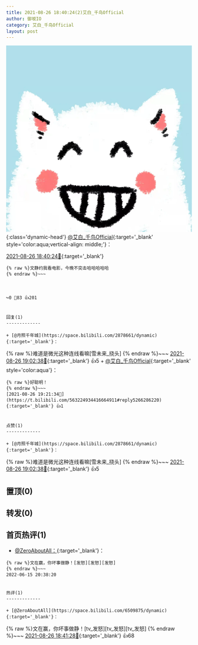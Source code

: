 ```yaml
---
title: 2021-08-26 18:40:24(2)艾白_千鸟Official
author: 御坂IO
category: 艾白_千鸟Official
layout: post
---
```


![img](/images/9ae8b9445fd0665cc014d9080156a45271be73c6.jpg){:class='dynamic-head'}
[@艾白_千鸟Official](https://space.bilibili.com/334537711/dynamic){:target='_blank' style='color:aqua;vertical-align: middle;'}：

[2021-08-26 18:40:24🔗](https://t.bilibili.com/563224934416664911){:target='_blank'}

~~~
{% raw %}文静约我看电影，今晚不突击哈哈哈哈哈
{% endraw %}~~~



↪️0 💬83 👍201


回复(1)
-------------

+ [@月照千年城](https://space.bilibili.com/2878661/dynamic){:target='_blank'}：
~~~
{% raw %}难道是微光这种连线看嘛[雪未来_挠头]
{% endraw %}~~~
[2021-08-26 19:02:38🔗](https://t.bilibili.com/563224934416664911#reply5266112042){:target='_blank'} 👍5
    + [@艾白_千鸟Official](https://space.bilibili.com/334537711/dynamic){:target='_blank' style='color:aqua'}：
~~~
{% raw %}好聪明！
{% endraw %}~~~
[2021-08-26 19:21:34🔗](https://t.bilibili.com/563224934416664911#reply5266286220){:target='_blank'} 👍1


点赞(1)
-------------

+ [@月照千年城](https://space.bilibili.com/2878661/dynamic){:target='_blank'}：
~~~
{% raw %}难道是微光这种连线看嘛[雪未来_挠头]
{% endraw %}~~~
[2021-08-26 19:02:38🔗](https://t.bilibili.com/563224934416664911#reply5266112042){:target='_blank'} 👍5


置顶(0)
-------------



转发(0)
-------------



首页热评(1)
-------------

+ [@ZeroAboutAll：](https://space.bilibili.com/6509875/dynamic){:target='_blank'}：
~~~
{% raw %}文在赢，你坏事做静！[发怒][发怒][发怒]
{% endraw %}~~~
2022-06-15 20:38:20


热评(1)
-------------

+ [@ZeroAboutAll](https://space.bilibili.com/6509875/dynamic){:target='_blank'}：
~~~
{% raw %}文在赢，你坏事做静！[tv_发怒][tv_发怒][tv_发怒]
{% endraw %}~~~
[2021-08-26 18:41:28🔗](https://t.bilibili.com/563224934416664911#reply5265919817){:target='_blank'} 👍68


